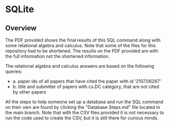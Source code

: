 # SQLite
## Overview
The PDF provided shows the final results of this SQL command along with some relational algebra and calculus. Note that some of the files for this repository had to be shortened. The results on the PDF provided are with the full information not the shortened information. 

The relational algebra and calculus answers are based on the following queries:
- a. paper ids of all papers that have cited the paper with id ‘2107.06267’
- b. title and submitter of papers with cs.DC category, that are not cited by other papers

All the steps to help someone set up a database and run the SQL command on their own are found by clicking the "Database Steps.md" file located in the main branch. Note that with the CSV files provided it is not necessary to run the code used to create the CSV, but it is still there for curious minds.

